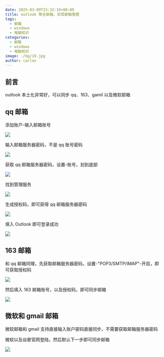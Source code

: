 ```yaml
---
date: 2025-03-09T23:32:19+08:00
title: outlook 聚合邮箱，实现邮箱管理
tags:
  - 邮箱
  - windows
  - 电脑知识
categories:
  - 邮箱
  - windows
  - 电脑知识
image: ./bg/19.jpg
author: carlos
---
```


## 前言

outlook 本土化非常好，可以同步 qq、163、gamil 以及微软邮箱

## qq 邮箱

添加账户-输入邮箱账号

![](../00-assets/Pasted%20image%2020250309231028.png)

输入邮箱服务器密码，不是 qq 账号密码

![](../00-assets/Pasted%20image%2020250309231116.png)

获取 qq 邮箱服务器密码，设置-账号，划到底部

![](../00-assets/Pasted%20image%2020250309231242.png)

找到管理服务

![](../00-assets/Pasted%20image%2020250309231416.png)

生成授权码，即可获得 qq 邮箱服务器密码

![](../00-assets/Pasted%20image%2020250309231555.png)

填入 Outlook 即可登录成功

![](../00-assets/Pasted%20image%2020250309231701.png)

## 163 邮箱

和 qq 邮箱同理，先获取邮箱服务器密码，设置-"POP3/SMTP/IMAP"-开启，即可获取授权码

![](../00-assets/Pasted%20image%2020250309232432.png)

然后填入 163 邮箱账号，以及授权码，即可同步邮箱

![](../00-assets/Pasted%20image%2020250309232720.png)

## 微软和 gmail 邮箱

微软邮箱和 gmail 支持直接输入账户密码直接同步，不需要获取邮箱服务器密码

微软以及谷歌官网登陆，然后默认下一步即可同步邮箱

![](../00-assets/Pasted%20image%2020250309233129.png)
